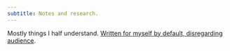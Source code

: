 ```yaml
---
subtitle: Notes and research.
---
```

Mostly things I half understand. [Written for myself by default, disregarding audience](https://notes.andymatuschak.org/zXDPrYcxUSZbF5M8vM5Y1U9).